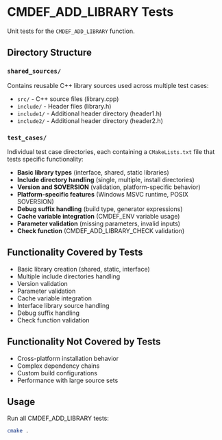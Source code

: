 # CMDEF_ADD_LIBRARY Tests

Unit tests for the `CMDEF_ADD_LIBRARY` function.

## Directory Structure

### `shared_sources/`

Contains reusable C++ library sources used across multiple test cases:
- `src/` - C++ source files (library.cpp)
- `include/` - Header files (library.h)
- `include1/` - Additional header directory (header1.h)
- `include2/` - Additional header directory (header2.h)

### `test_cases/`

Individual test case directories, each containing a `CMakeLists.txt` file that tests specific functionality:

- **Basic library types** (interface, shared, static libraries)
- **Include directory handling** (single, multiple, install directories)
- **Version and SOVERSION** (validation, platform-specific behavior)
- **Platform-specific features** (Windows MSVC runtime, POSIX SOVERSION)
- **Debug suffix handling** (build type, generator expressions)
- **Cache variable integration** (CMDEF_ENV variable usage)
- **Parameter validation** (missing parameters, invalid inputs)
- **Check function** (CMDEF_ADD_LIBRARY_CHECK validation)

## Functionality Covered by Tests

- Basic library creation (shared, static, interface)
- Multiple include directories handling
- Version validation
- Parameter validation
- Cache variable integration
- Interface library source handling
- Debug suffix handling
- Check function validation

## Functionality Not Covered by Tests

- Cross-platform installation behavior
- Complex dependency chains
- Custom build configurations
- Performance with large source sets

## Usage

Run all CMDEF_ADD_LIBRARY tests:
```bash
cmake .
```

